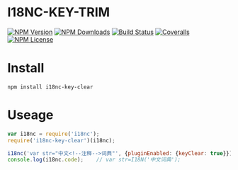 I18NC-KEY-TRIM
==================


[![NPM Version][npm-image]][npm-url]
[![NPM Downloads][downloads-image]][npm-url]
[![Build Status][travis-image]][travis-url]
[![Coveralls][coveralls-image]][coveralls-url]
[![NPM License][license-image]][npm-url]

# Install
```
npm install i18nc-key-clear
```

# Useage

```javascript
var i18nc = require('i18nc');
require('i18nc-key-clear')(i18nc);

i18nc('var str="中文<!--注释-->词典"', {pluginEnabled: {keyClear: true}});
console.log(i18nc.code);	// var str=I18N('中文词典');
```


[npm-image]: http://img.shields.io/npm/v/i18nc-key-clear.svg
[downloads-image]: http://img.shields.io/npm/dm/i18nc-key-clear.svg
[npm-url]: https://www.npmjs.org/package/i18nc-key-clear
[travis-image]: http://img.shields.io/travis/Bacra/node-i18nc-key-clear/master.svg?label=linux
[travis-url]: https://travis-ci.org/Bacra/node-i18nc-key-clear
[coveralls-image]: https://img.shields.io/coveralls/Bacra/node-i18nc-key-clear.svg
[coveralls-url]: https://coveralls.io/github/Bacra/node-i18nc-key-clear
[license-image]: http://img.shields.io/npm/l/i18nc-key-clear.svg
